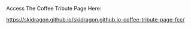 Access The Coffee Tribute Page Here:

https://skidragon.github.io/skidragon.github.io-coffee-tribute-page-fcc/

